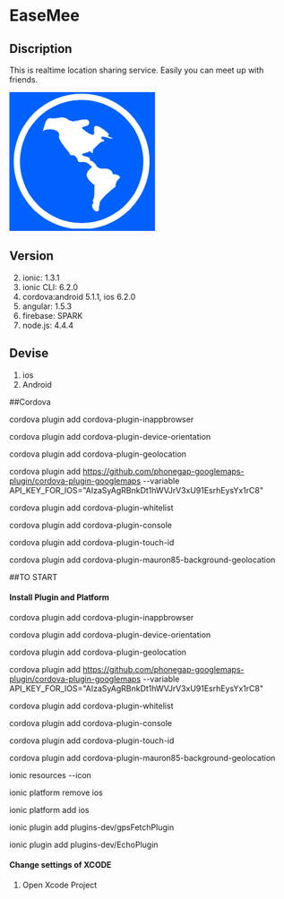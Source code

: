 # EaseMee

## Discription

This is realtime location sharing service.
Easily you can meet up with friends.


![](https://github.com/DaichiMiyajima/EaseMee/blob/master/www/img/EaseMee.png)


## Version

2. ionic: 1.3.1
3. ionic CLI: 6.2.0
3. cordova:android 5.1.1, ios 6.2.0 
4. angular: 1.5.3
5. firebase: SPARK
6. node.js: 4.4.4

## Devise

1. ios
2. Android


##Cordova

cordova plugin add cordova-plugin-inappbrowser

cordova plugin add cordova-plugin-device-orientation

cordova plugin add cordova-plugin-geolocation

cordova plugin add https://github.com/phonegap-googlemaps-plugin/cordova-plugin-googlemaps --variable API_KEY_FOR_IOS="AIzaSyAgRBnkDt1hWVJrV3xU91EsrhEysYx1rC8"

cordova plugin add cordova-plugin-whitelist

cordova plugin add cordova-plugin-console

cordova plugin add cordova-plugin-touch-id

cordova plugin add cordova-plugin-mauron85-background-geolocation


##TO START

#### Install Plugin and Platform

cordova plugin add cordova-plugin-inappbrowser

cordova plugin add cordova-plugin-device-orientation

cordova plugin add cordova-plugin-geolocation

cordova plugin add https://github.com/phonegap-googlemaps-plugin/cordova-plugin-googlemaps --variable API_KEY_FOR_IOS="AIzaSyAgRBnkDt1hWVJrV3xU91EsrhEysYx1rC8"

cordova plugin add cordova-plugin-whitelist

cordova plugin add cordova-plugin-console

cordova plugin add cordova-plugin-touch-id

cordova plugin add cordova-plugin-mauron85-background-geolocation

ionic resources --icon

ionic platform remove ios

ionic platform add ios

ionic plugin add plugins-dev/gpsFetchPlugin

ionic plugin add plugins-dev/EchoPlugin


#### Change settings of XCODE

1. Open Xcode Project

